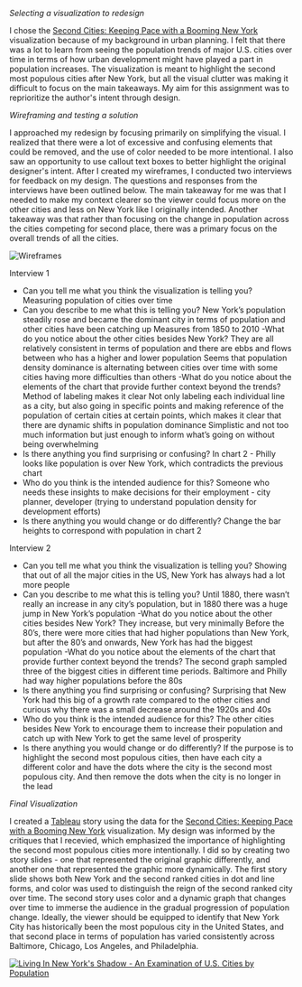 *Selecting a visualization to redesign*

I chose the [Second Cities: Keeping Pace with a Booming New York](https://www.census.gov/dataviz/visualizations/036/) visualization because of my background in urban planning. I felt that there was a lot to learn from seeing the population trends of major U.S. cities over time in terms of how urban development might have played a part in population increases. The visualization is meant to highlight the second most populous cities after New York, but all the visual clutter was making it difficult to focus on the main takeaways. My aim for this assignment was to reprioritize the author's intent through design.

*Wireframing and testing a solution*

I approached my redesign by focusing primarily on simplifying the visual. I realized that there were a lot of excessive and confusing elements that could be removed, and the use of color needed to be more intentional. I also saw an opportunity to use callout text boxes to better highlight the original designer's intent. After I created my wireframes, I conducted two interviews for feedback on my design. The questions and responses from the interviews have been outlined below. The main takeaway for me was that I needed to make my context clearer so the viewer could focus more on the other cities and less on New York like I originally intended. Another takeaway was that rather than focusing on the change in population across the cities competing for second place, there was a primary focus on the overall trends of all the cities.

![Wireframes](Data-Portfolio/unnamed.jpg)

Interview 1

- Can you tell me what you think the visualization is telling you?
Measuring population of cities over time
- Can you describe to me what this is telling you?
New York’s population steadily rose and became the dominant city in terms of population and other cities have been catching up
Measures from 1850 to 2010
-What do you notice about the other cities besides New York?
They are all relatively consistent in terms of population and there are ebbs and flows between who has a higher and lower population
Seems that population density dominance is alternating between cities over time with some cities having more difficulties than others
-What do you notice about the elements of the chart that provide further context beyond the trends?
Method of labeling makes it clear
Not only labeling each individual line as a city, but also going in specific points and making reference of the population of certain cities at certain points, which makes it clear that there are dynamic shifts in population dominance
Simplistic and not too much information but just enough to inform what’s going on without being overwhelming
- Is there anything you find surprising or confusing?
In chart 2 - Philly looks like population is over New York, which contradicts the previous chart
- Who do you think is the intended audience for this?
Someone who needs these insights to make decisions for their employment - city planner, developer (trying to understand population density for development efforts)
- Is there anything you would change or do differently?
Change the bar heights to correspond with population in chart 2

 
Interview 2

- Can you tell me what you think the visualization is telling you?
Showing that out of all the major cities in the US, New York has always had a lot more people
- Can you describe to me what this is telling you?
Until 1880, there wasn’t really an increase in any city’s population, but in 1880 there was a huge jump in New York’s population 
-What do you notice about the other cities besides New York?
They increase, but very minimally
Before the 80’s, there were more cities that had higher populations than New York, but after the 80’s and onwards, New York has had the biggest population
-What do you notice about the elements of the chart that provide further context beyond the trends?
The second graph sampled three of the biggest cities in different time periods. Baltimore and Philly had way higher populations before the 80s
- Is there anything you find surprising or confusing?
Surprising that New York had this big of a growth rate compared to the other cities and curious why there was a small decrease around the 1920s and 40s
- Who do you think is the intended audience for this?
The other cities besides New York to encourage them to increase their population and catch up with New York to get the same level of prosperity
- Is there anything you would change or do differently?
If the purpose is to highlight the second most populous cities, then have each city a different color and have the dots where the city is the second most populous city. And then remove the dots when the city is no longer in the lead


*Final Visualization*

I created a [Tableau](https://public.tableau.com/views/TellingStorieswithDataHW34/PopulationTrends?:language=en-US&:display_count=n&:origin=viz_share_link) story using the data for the [Second Cities: Keeping Pace with a Booming New York](https://www.census.gov/dataviz/visualizations/036/) visualization. My design was informed by the critiques that I recevied, which emphasized the importance of highlighting the second most populous cities more intentionally. I did so by creating two story slides - one that represented the original graphic differently, and another one that represented the graphic more dynamically. The first story slide shows both New York and the second ranked cities in dot and line forms, and color was used to distinguish the reign of the second ranked city over time. The second story uses color and a dynamic graph that changes over time to immerse the audience in the gradual progression of population change. Ideally, the viewer should be equipped to identify that New York City has historically been the most populous city in the United States, and that second place in terms of population has varied consistently across Baltimore, Chicago, Los Angeles, and Philadelphia. 

<div class='tableauPlaceholder' id='viz1636519754983' style='position: relative'><noscript><a href='#'><img alt='Living In New York&#39;s Shadow - An Examination of U.S. Cities by Population ' src='https:&#47;&#47;public.tableau.com&#47;static&#47;images&#47;Te&#47;TellingStorieswithDataHW34&#47;PopulationTrends&#47;1_rss.png' style='border: none' /></a></noscript><object class='tableauViz'  style='display:none;'><param name='host_url' value='https%3A%2F%2Fpublic.tableau.com%2F' /> <param name='embed_code_version' value='3' /> <param name='site_root' value='' /><param name='name' value='TellingStorieswithDataHW34&#47;PopulationTrends' /><param name='tabs' value='no' /><param name='toolbar' value='yes' /><param name='static_image' value='https:&#47;&#47;public.tableau.com&#47;static&#47;images&#47;Te&#47;TellingStorieswithDataHW34&#47;PopulationTrends&#47;1.png' /> <param name='animate_transition' value='yes' /><param name='display_static_image' value='yes' /><param name='display_spinner' value='yes' /><param name='display_overlay' value='yes' /><param name='display_count' value='yes' /><param name='language' value='en-US' /><param name='filter' value='publish=yes' /></object></div>                

<script type='text/javascript'>                    
 var divElement = document.getElementById('viz1636519754983');
 var vizElement = divElement.getElementsByTagName('object')[0];
 vizElement.style.width='1000px';vizElement.style.height='527px';
 var scriptElement = document.createElement('script');
 scriptElement.src = 'https://public.tableau.com/javascripts/api/viz_v1.js';
 vizElement.parentNode.insertBefore(scriptElement, vizElement);
</script>
